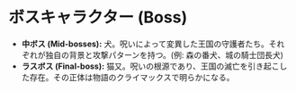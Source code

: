 # ボスキャラクター (Boss)

- **中ボス (Mid-bosses):** 犬。呪いによって変異した王国の守護者たち。それぞれが独自の背景と攻撃パターンを持つ。(例: 森の番犬、城の騎士団長犬)
- **ラスボス (Final-boss):** 猫又。呪いの根源であり、王国の滅亡を引き起こした存在。その正体は物語のクライマックスで明らかになる。
